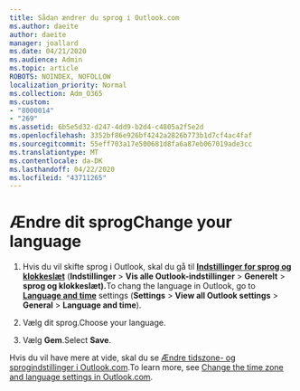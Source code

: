```yaml
---
title: Sådan ændrer du sprog i Outlook.com
ms.author: daeite
author: daeite
manager: joallard
ms.date: 04/21/2020
ms.audience: Admin
ms.topic: article
ROBOTS: NOINDEX, NOFOLLOW
localization_priority: Normal
ms.collection: Adm_O365
ms.custom:
- "8000014"
- "269"
ms.assetid: 6b5e5d32-d247-4dd9-b2d4-c4805a2f5e2d
ms.openlocfilehash: 3352bf86e926bf4242a2826b773b1d7cf4ac4faf
ms.sourcegitcommit: 55eff703a17e500681d8fa6a87eb067019ade3cc
ms.translationtype: MT
ms.contentlocale: da-DK
ms.lasthandoff: 04/22/2020
ms.locfileid: "43711265"
---
```

# <a name="change-your-language"></a><span data-ttu-id="b9a6c-102">Ændre dit sprog</span><span class="sxs-lookup"><span data-stu-id="b9a6c-102">Change your language</span></span>

1. <span data-ttu-id="b9a6c-103">Hvis du vil skifte sprog i Outlook, skal du gå til [**Indstillinger for sprog og klokkeslæt**](https://outlook.live.com/mail/options/general/timeAndLanguage/regional) (**Indstillinger** \> **Vis alle Outlook-indstillinger** > **Generelt** > **sprog og klokkeslæt).**</span><span class="sxs-lookup"><span data-stu-id="b9a6c-103">To chang the language in Outlook, go to [**Language and time**](https://outlook.live.com/mail/options/general/timeAndLanguage/regional) settings (**Settings** \> **View all Outlook settings** > **General** > **Language and time**).</span></span>

2. <span data-ttu-id="b9a6c-104">Vælg dit sprog.</span><span class="sxs-lookup"><span data-stu-id="b9a6c-104">Choose your language.</span></span>

3. <span data-ttu-id="b9a6c-105">Vælg **Gem**.</span><span class="sxs-lookup"><span data-stu-id="b9a6c-105">Select **Save**.</span></span>

<span data-ttu-id="b9a6c-106">Hvis du vil have mere at vide, skal du se [Ændre tidszone- og sprogindstillinger i Outlook.com](https://go.microsoft.com/fwlink/p/?linkid=873132).</span><span class="sxs-lookup"><span data-stu-id="b9a6c-106">To learn more, see [Change the time zone and language settings in Outlook.com](https://go.microsoft.com/fwlink/p/?linkid=873132).</span></span>